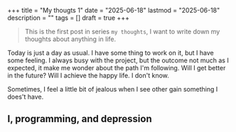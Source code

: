 +++
title = "My thougts 1"
date = "2025-06-18"
lastmod = "2025-06-18"
description = ""
tags = []
draft = true 
+++

> This is the first post in series `my thoughts`, I want to write down my thoughts about anything in life.

Today is just a day as usual. I have some thing to work on it, but I have some feeling. I always busy with the project, but the outcome not much as I expected, it make me wonder about the path I'm following. Will I get better in the future? Will I achieve the happy life. I don't know.

Sometimes, I feel a little bit of jealous when I see other gain something I does't have. 

## I, programming, and depression


